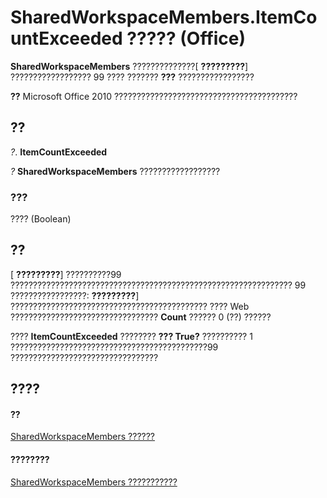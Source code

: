 
# SharedWorkspaceMembers.ItemCountExceeded ????? (Office)

 **SharedWorkspaceMembers** ??????????????[ **?????????**] ?????????????????? 99 ???? ??????? **???** ?????????????????


 **??**  Microsoft Office 2010 ?????????????????????????????????????????


## ??

 _?_. **ItemCountExceeded**

 _?_ **SharedWorkspaceMembers** ??????????????????


### ???

???? (Boolean)


## ??

[ **?????????**] ??????????99 ??????????????????????????????????????????????????????????????? 99 ?????????????????: **?????????**] ???????????????????????????????????????????? ???? Web ????????????????????????????????? **Count** ?????? 0 (??) ??????

????  **ItemCountExceeded** ???????? **??? True?** ?????????? 1 ????????????????????????????????????????????99 ?????????????????????????????????


## ????


#### ??


[SharedWorkspaceMembers ??????](2d0e6ce0-79ef-3030-b1af-465428314b15.md)
#### ????????


[SharedWorkspaceMembers ???????????](http://msdn.microsoft.com/library/296d0a8c-f0e6-769b-d5a4-8d38ad4403e2%28Office.15%29.aspx)